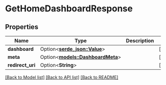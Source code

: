 # GetHomeDashboardResponse

## Properties

Name | Type | Description | Notes
------------ | ------------- | ------------- | -------------
**dashboard** | Option<[**serde_json::Value**](.md)> |  | [optional]
**meta** | Option<[**models::DashboardMeta**](DashboardMeta.md)> |  | [optional]
**redirect_uri** | Option<**String**> |  | [optional]

[[Back to Model list]](../README.md#documentation-for-models) [[Back to API list]](../README.md#documentation-for-api-endpoints) [[Back to README]](../README.md)



